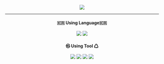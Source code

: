 <p align="center">
<img src="https://mblogthumb-phinf.pstatic.net/20131215_226/leeo1020_1387049095305GTq80_JPEG/%C7%C7%C4%AB%BC%D2_%BC%D2%B5%E9.jpg?type=w2"/>
</p>

<!-- <h3 style="bold", align="center">
 할 수 있다고 생각하는 사람은 할 수 있고,</br>
 할 수 없다고 생각하는 사람은 할 수 없다.</br>
 이것은 논쟁의 여지가 없는 명백한 진리이다.</br>
          -Pablo picasso- </p> -->
              
---


<h4 align="center">🇰🇷 Using Language🇰🇷 </h3>

<p align="center">
 <img src="https://img.shields.io/badge/JavaScript-F7DF1E?style=flat-square&logo=JavaScript&logoColor=white"/>
 <img src="https://img.shields.io/badge/Dart-0175C2?style=flat-square&logo=Dart&logoColor=white"/>
</p>

<h4 align="center">㉿ Using Tool ♺</h3>
  <p align="center">
   <img src="https://img.shields.io/badge/Git-F05032?style=flat-square&logo=Git&logoColor=white"/>
   <img src="https://img.shields.io/badge/Notion-000000?style=flat-square&logo=Notion&logoColor=white"/>
   <img src="https://img.shields.io/badge/React-61DAFB?style=flat-square&logo=React&logoColor=white"/>
   <img src="https://img.shields.io/badge/Flutter-02569B?style=flat-square&logo=Flutter&logoColor=white"/>
  </p>
